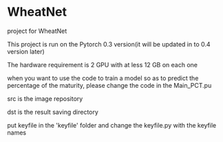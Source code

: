 # WheatNet
project for WheatNet

This project is run on the Pytorch 0.3 version(it will be updated in to 0.4 version later)

The hardware requirement is 2 GPU with at less 12 GB on each one

when you want to use the code to train a model so as to predict the percentage of the maturity, please change the code in the Main_PCT.pu

src is the image repository

dst is the result saving directory

put keyfile in the 'keyfile' folder and change the keyfile.py with the keyfile names
